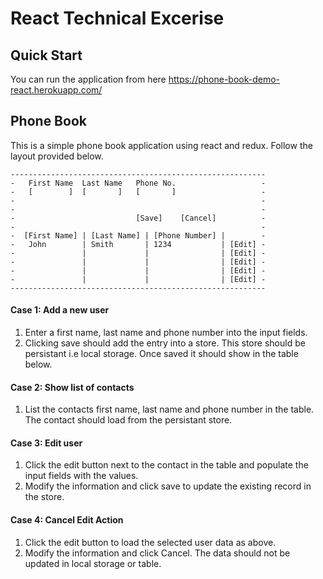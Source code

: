 # React Technical Excerise

## Quick Start

You can run the application from here https://phone-book-demo-react.herokuapp.com/

## Phone Book

This is a simple phone book application using react and redux.
Follow the layout provided below.

```
---------------------------------------------------------
-   First Name  Last Name   Phone No.                   -
-   [        ]  [       ]   [       ]                   -
-                                                       -
-                                                       -
-                           [Save]    [Cancel]          -
-                                                       -
-  [First Name] | [Last Name] | [Phone Number] |        -
-   John        | Smith       | 1234           | [Edit] -
-               |             |                | [Edit] -
-               |             |                | [Edit] -
-               |             |                | [Edit] -
-               |             |                | [Edit] -
---------------------------------------------------------
```


#### Case 1: Add a new user

1.  Enter a first name, last name and phone number into the input fields.
2.  Clicking save should add the entry into a store. This store should be persistant i.e local storage. Once saved it should show in the table below.



#### Case 2: Show list of contacts

1.  List the contacts first name, last name and phone number in the table. The contact should load from the persistant store.

#### Case 3: Edit user

1.  Click the edit button next to the contact in the table and populate the input fields with the values.
2.  Modify the information and click save to update the existing record in the store.

#### Case 4: Cancel Edit Action

1.  Click the edit button to load the selected user data as above.
2.  Modify the information and click Cancel. The data should not be updated in local storage or table.



